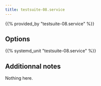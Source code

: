```yaml
---
title: testsuite-08.service
---
```


{{% provided_by "testsuite-08.service" %}}

## Options

{{% systemd_unit "testsuite-08.service" %}}

## Additionnal notes

Nothing here.